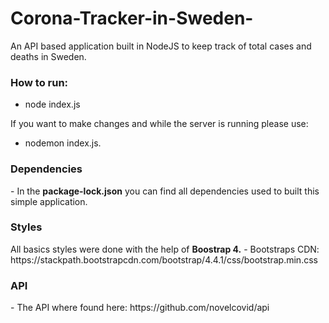 # Corona-Tracker-in-Sweden-
An API based application built in NodeJS to keep track of total cases and deaths in Sweden.

<h3><strong>How to run:</strong></h3>

- node index.js

If you want to make changes and while the server is running please use: 
- nodemon index.js. 

<h3><strong>Dependencies</strong></h3>
- In the <strong>package-lock.json</strong> you can find all dependencies used to built this simple application.

<h3><strong>Styles</strong></h3>
All basics styles were done with the help of <strong>Boostrap 4.</strong>
- Bootstraps CDN: https://stackpath.bootstrapcdn.com/bootstrap/4.4.1/css/bootstrap.min.css

<h3><strong>API</strong></h3>
- The API where found here:
https://github.com/novelcovid/api

